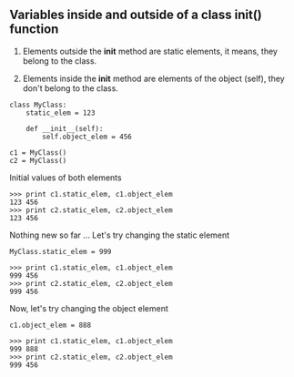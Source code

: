 Variables inside and outside of a class __init__() function
--------------------------------------------------------------------------------

1. Elements outside the __init__ method are static elements, it means, they belong to the class.

2. Elements inside the __init__ method are elements of the object (self), they don't belong to the class.

```
class MyClass:
    static_elem = 123

    def __init__(self):
        self.object_elem = 456

c1 = MyClass()
c2 = MyClass()
```

Initial values of both elements
```
>>> print c1.static_elem, c1.object_elem 
123 456
>>> print c2.static_elem, c2.object_elem
123 456
```

Nothing new so far ...
Let's try changing the static element
```
MyClass.static_elem = 999
```
```
>>> print c1.static_elem, c1.object_elem
999 456
>>> print c2.static_elem, c2.object_elem
999 456
```

Now, let's try changing the object element
```
c1.object_elem = 888
```
```
>>> print c1.static_elem, c1.object_elem
999 888
>>> print c2.static_elem, c2.object_elem
999 456
```

